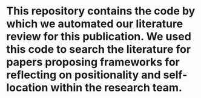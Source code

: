 # This repository contains the code by which we automated our literature review for this publication. We used this code to search the literature for papers proposing frameworks for reflecting on positionality and self-location within the research team. 
